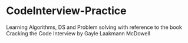 # CodeInterview-Practice
Learning Algorithms, DS and Problem solving with reference to the book Cracking the Code Interview by Gayle Laakmann McDowell
